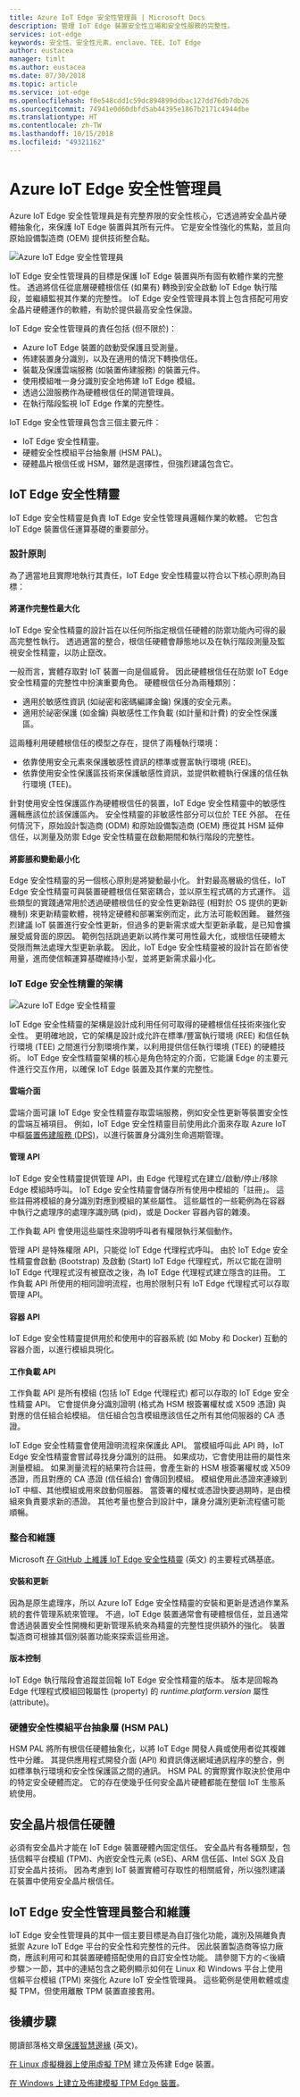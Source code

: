 ```yaml
---
title: Azure IoT Edge 安全性管理員 | Microsoft Docs
description: 管理 IoT Edge 裝置安全性立場和安全性服務的完整性。
services: iot-edge
keywords: 安全性、安全性元素、enclave、TEE、IoT Edge
author: eustacea
manager: timlt
ms.author: eustacea
ms.date: 07/30/2018
ms.topic: article
ms.service: iot-edge
ms.openlocfilehash: f0e548cdd1c59dc894899ddbac127dd76db7db26
ms.sourcegitcommit: 74941e0d60dbfd5ab44395e1867b2171c4944dbe
ms.translationtype: HT
ms.contentlocale: zh-TW
ms.lasthandoff: 10/15/2018
ms.locfileid: "49321162"
---
```

# <a name="azure-iot-edge-security-manager"></a>Azure IoT Edge 安全性管理員

Azure IoT Edge 安全性管理員是有完整界限的安全性核心，它透過將安全晶片硬體抽象化，來保護 IoT Edge 裝置與其所有元件。 它是安全性強化的焦點，並且向原始設備製造商 (OEM) 提供技術整合點。

![Azure IoT Edge 安全性管理員](media/edge-security-manager/iot-edge-security-manager.png)

IoT Edge 安全性管理員的目標是保護 IoT Edge 裝置與所有固有軟體作業的完整性。  透過將信任從底層硬體根信任 (如果有) 轉換到安全啟動 IoT Edge 執行階段，並繼續監視其作業的完整性。  IoT Edge 安全性管理員本質上包含搭配可用安全晶片硬體運作的軟體，有助於提供最高安全性保證。  

IoT Edge 安全性管理員的責任包括 (但不限於)：

* Azure IoT Edge 裝置的啟動受保護且受測量。
* 佈建裝置身分識別，以及在適用的情況下轉換信任。
* 裝載及保護雲端服務 (如裝置佈建服務) 的裝置元件。
* 使用模組唯一身分識別安全地佈建 IoT Edge 模組。
* 透過公證服務作為硬體根信任的閘道管理員。
* 在執行階段監視 IoT Edge 作業的完整性。

IoT Edge 安全性管理員包含三個主要元件：

* IoT Edge 安全性精靈。
* 硬體安全性模組平台抽象層 (HSM PAL)。
* 硬體晶片根信任或 HSM，雖然是選擇性，但強烈建議包含它。

## <a name="the-iot-edge-security-daemon"></a>IoT Edge 安全性精靈

IoT Edge 安全性精靈是負責 IoT Edge 安全性管理員邏輯作業的軟體。  它包含 IoT Edge 裝置信任運算基礎的重要部分。 

### <a name="design-principles"></a>設計原則

為了適當地且實際地執行其責任，IoT Edge 安全性精靈以符合以下核心原則為目標：

#### <a name="maximize-operational-integrity"></a>將運作完整性最大化

IoT Edge 安全性精靈的設計旨在以任何所指定根信任硬體的防禦功能內可得的最高完整性執行。 透過適當的整合，根信任硬體會靜態地以及在執行階段測量及監視安全性精靈，以防止竄改。

一般而言，實體存取對 IoT 裝置一向是個威脅。  因此硬體根信任在防禦 IoT Edge 安全性精靈的完整性中扮演重要角色。  硬體根信任分為兩種類別：

* 適用於敏感性資訊 (如祕密和密碼編譯金鑰) 保護的安全元素。
* 適用於祕密保護 (如金鑰) 與敏感性工作負載 (如計量和計費) 的安全性保護區。

這兩種利用硬體根信任的模型之存在，提供了兩種執行環境：

* 依靠使用安全元素來保護敏感性資訊的標準或豐富執行環境 (REE)。
* 依靠使用安全性保護區技術來保護敏感性資訊，並提供軟體執行保護的信任執行環境 (TEE)。

針對使用安全性保護區作為硬體根信任的裝置，IoT Edge 安全性精靈中的敏感性邏輯應該位於該保護區內。  安全性精靈的非敏感性部分可以位於 TEE 外部。  在任何情況下，原始設計製造商 (ODM) 和原始設備製造商 (OEM) 應從其 HSM 延伸信任，以測量及防禦 Edge 安全性精靈在啟動期間和執行階段的完整性。

#### <a name="minimize-bloat-and-churn"></a>將膨脹和變動最小化

Edge 安全性精靈的另一個核心原則是將變動最小化。  針對最高層級的信任，IoT Edge 安全性精靈可與裝置硬體根信任緊密耦合，並以原生程式碼的方式運作。  這些類型的實踐通常用於透過硬體根信任的安全性更新路徑 (相對於 OS 提供的更新機制) 來更新精靈軟體，視特定硬體和部署案例而定，此方法可能較困難。  雖然強烈建議 IoT 裝置進行安全性更新，但過多的更新需求或大型更新承載，是已知會擴展受威脅面的原因。  範例包括跳過更新以將作業可用性最大化，或根信任硬體太受限而無法處理大型更新承載。  因此，IoT Edge 安全性精靈被的設計旨在節省使用量，進而使信賴運算基礎維持小型，並將更新需求最小化。

### <a name="architecture-of-iot-edge-security-daemon"></a>IoT Edge 安全性精靈的架構

![Azure IoT Edge 安全性精靈](media/edge-security-manager/iot-edge-security-daemon.png)

IoT Edge 安全性精靈的架構是設計成利用任何可取得的硬體根信任技術來強化安全性。  更明確地說，它的架構是設計成允許在標準/豐富執行環境 (REE) 和信任執行環境 (TEE) 之間進行分割環境作業，以利用提供信任執行環境 (TEE) 的硬體技術。  IoT Edge 安全性精靈架構的核心是角色特定的介面，它能讓 Edge 的主要元件進行交互作用，以確保 IoT Edge 裝置及其作業的完整性。

#### <a name="cloud-interface"></a>雲端介面

雲端介面可讓 IoT Edge 安全性精靈存取雲端服務，例如安全性更新等裝置安全性的雲端互補項目。  例如，IoT Edge 安全性精靈目前使用此介面來存取 Azure IoT 中樞[裝置佈建服務 (DPS)](https://docs.microsoft.com/azure/iot-dps/)，以進行裝置身分識別生命週期管理。  

#### <a name="management-api"></a>管理 API

IoT Edge 安全性精靈提供管理 API，由 Edge 代理程式在建立/啟動/停止/移除 Edge 模組時呼叫。 IoT Edge 安全性精靈會儲存所有使用中模組的「註冊」。 這些註冊將模組的身分識別對應到模組的某些屬性。 這些屬性的一些範例為在容器中執行之處理序的處理序識別碼 (pid)，或是 Docker 容器內容的雜湊。

工作負載 API 會使用這些屬性來證明呼叫者有權限執行某個動作。

管理 API 是特殊權限 API，只能從 IoT Edge 代理程式呼叫。  由於 IoT Edge 安全性精靈會啟動 (Bootstrap) 及啟動 (Start) IoT Edge 代理程式，所以它能在證明 IoT Edge 代理程式沒有被竄改之後，為 IoT Edge 代理程式建立隱含的註冊。 工作負載 API 所使用的相同證明流程，也用於限制只有 IoT Edge 代理程式可以存取管理 API。

#### <a name="container-api"></a>容器 API

IoT Edge 安全性精靈提供用於和使用中的容器系統 (如 Moby 和 Docker) 互動的容器介面，以進行模組具現化。

#### <a name="workload-api"></a>工作負載 API

工作負載 API 是所有模組 (包括 IoT Edge 代理程式) 都可以存取的 IoT Edge 安全性精靈 API。 它會提供身分識別證明 (格式為 HSM 根簽署權杖或 X509 憑證) 與對應的信任組合給模組。 信任組合包含模組應該信任之所有其他伺服器的 CA 憑證。

IoT Edge 安全性精靈會使用證明流程來保護此 API。 當模組呼叫此 API 時，IoT Edge 安全性精靈會嘗試尋找身分識別的註冊。 如果成功，它會使用註冊的屬性來測量模組。 如果測量流程的結果符合註冊，會產生新的 HSM 根簽署權杖或 X509 憑證，而且對應的 CA 憑證 (信任組合) 會傳回到模組。  模組使用此憑證來連線到 IoT 中樞、其他模組或用來啟動伺服器。 當簽署的權杖或憑證快要過期時，是由模組來負責要求新的憑證。  其他考量也整合到設計中，讓身分識別更新流程儘可能順暢。

### <a name="integration-and-maintenance"></a>整合和維護

Microsoft [在 GitHub 上維護 IoT Edge 安全性精靈](https://github.com/Azure/iotedge/tree/master/edgelet) \(英文\) 的主要程式碼基底。

#### <a name="installation-and-updates"></a>安裝和更新

因為是原生處理序，所以 Azure IoT Edge 安全性精靈的安裝和更新是透過作業系統的套件管理系統來管理。  不過，IoT Edge 裝置通常會有硬體根信任，並且通常會透過裝置安全性開機和更新管理系統來為精靈的完整性提供額外的強化。  裝置製造商可根據其個別裝置功能來探索這些用途。

#### <a name="versioning"></a>版本控制

IoT Edge 執行階段會追蹤並回報 IoT Edge 安全性精靈的版本。 版本是回報為 Edge 代理程式模組回報屬性 (property) 的 *runtime.platform.version* 屬性 (attribute)。

### <a name="hardware-security-module-platform-abstraction-layer-hsm-pal"></a>硬體安全性模組平台抽象層 (HSM PAL)

HSM PAL 將所有根信任硬體抽象化，以將 IoT Edge 開發人員或使用者從其複雜性中分離。  其提供應用程式開發介面 (API) 和資訊傳送網域通訊程序的整合，例如標準執行環境和安全性保護區之間的通訊。  HSM PAL 的實際實作取決於使用中的特定安全硬體而定。  它的存在使幾乎任何安全晶片硬體都能在整個 IoT 生態系統使用。

## <a name="secure-silicon-root-of-trust-hardware"></a>安全晶片根信任硬體

必須有安全晶片才能在 IoT Edge 裝置硬體內固定信任。  安全晶片有各種類型，包括信賴平台模組 (TPM)、內嵌安全性元素 (eSE)、ARM 信任區、Intel SGX 及自訂安全晶片技術。  因為考慮到 IoT 裝置實體可存取性的相關威脅，所以強烈建議在裝置中使用安全晶片根信任。

## <a name="iot-edge-security-manager-integration-and-maintenance"></a>IoT Edge 安全性管理員整合和維護

IoT Edge 安全性管理員的其中一個主要目標是為自訂強化功能，識別及隔離負責抵禦 Azure IoT Edge 平台的安全性和完整性的元件。  因此裝置製造商等協力廠商，應該利用可和其裝置硬體搭配使用的自訂安全性功能。  請參閱下方的＜後續步驟＞一節，其中的連結包含之範例顯示如何在 Linux 和 Windows 平台上使用信賴平台模組 (TPM) 來強化 Azure IoT 安全性管理員。  這些範例是使用軟體或虛擬 TPM，但使用離散 TPM 裝置直接套用。  

## <a name="next-steps"></a>後續步驟

閱讀部落格文章[保護智慧邊緣](https://azure.microsoft.com/blog/securing-the-intelligent-edge/) \(英文\)。

[在 Linux 虛擬機器上使用虛擬 TPM](how-to-auto-provision-simulated-device-linux.md) 建立及佈建 Edge 裝置。

[在 Windows 上建立及佈建模擬 TPM Edge 裝置](how-to-auto-provision-simulated-device-windows.md)。

<!-- Links -->
[lnk-edge-blog]: https://azure.microsoft.com/blog/securing-the-intelligent-edge/
